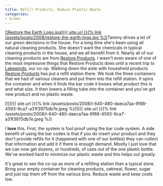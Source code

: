 ```yaml
---
title: Refill Products, Reduce Plastic Waste
categories:
- Green
---
```


[![Restore the Earth Logo.jpg]({{ site.url }}{% link /assets/posts/2008/restore-the-earth-logo.jpg %})](http://www.restoreproducts.com/)Tammy drives a lot of our _green_ decisions in the house. For a long time she's been using all natural cleaning products. She doesn't want the chemicals in typical cleaning products in the house, and we all benefit from it. Nearly all of our cleaning products are from [Restore Products](http://www.restoreproducts.com/). I wasn't even aware of one of the most impressive things that Restore Products does until a recent trip to [Lakewinds](http://www.lakewinds.com/), our co-op.
Walking down the aisle with household products [Restore Products](http://www.restoreproducts.com/) has put a refill station there. We took the three containers that we had of various cleaners and put them into the refill station. It spins the container and when it finds the bar code it knows what product this is and what size. It then lowers a filling tube into the container and you've got new product and no plastic waste.

[![]({{ site.url }}{% link /assets/posts/2008/l-640-480-daeca7aa-9f88-4593-9ca7-a31f3975db7e.jpeg %})]({{ site.url }}{% link /assets/posts/2008/l-640-480-daeca7aa-9f88-4593-9ca7-a31f3975db7e.jpeg %})

I **love** this. First, the system is fool proof using the bar code system. A side benefit of using the bar codes is that if you do insert your product and they don't provide refills for it (happened with one of our bottles) they can collect that information and add it if there is enough demand. Mostly I just love that we can now get dozens, or hundreds, of uses out of the one plastic bottle. We've worked hard to minimize our plastic waste and this helps out greatly.

It's great to see the co-op as more of a refilling station than a typical store. Bring your empty container for cleaning products, oatmeal, flower, sugar and just top them off from the various bins. Reduce waste and keep costs low.
